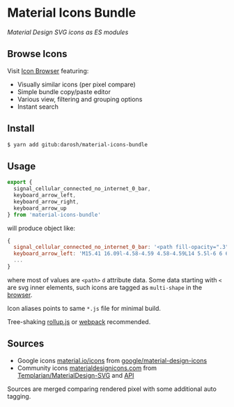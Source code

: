 # Material Icons Bundle

_Material Design SVG icons as ES modules_

## Browse Icons

Visit [Icon Browser](https://darosh.github.io/material-icons-bundle/) featuring:

- Visually similar icons (per pixel compare)
- Simple bundle copy/paste editor
- Various view, filtering and grouping options
- Instant search

## Install

```bash
$ yarn add gitub:darosh/material-icons-bundle
```

## Usage

```javascript
export {
  signal_cellular_connected_no_internet_0_bar,
  keyboard_arrow_left,
  keyboard_arrow_right,
  keyboard_arrow_up
} from 'material-icons-bundle'
```

will produce object like:

```javascript
{
  signal_cellular_connected_no_internet_0_bar: '<path fill-opacity=".3" d="M22 8V2L2 22h16V8z"></path>...',
  keyboard_arrow_left: 'M15.41 16.09l-4.58-4.59 4.58-4.59L14 5.5l-6 6 6 6z',
  ...
}
```

where most of values are `<path>` `d` attribute data. Some data starting with `<` are svg inner elements, such icons are tagged as `multi-shape` in the [browser](https://darosh.github.io/material-icons-bundle/).

Icon aliases points to same `*.js` file for minimal build. 

Tree-shaking [rollup.js](https://rollupjs.org/#tree-shaking) or [webpack](https://webpack.js.org/guides/tree-shaking/) recommended.

## Sources

- Google icons [material.io/icons](https://material.io/icons/) from [google/material-design-icons](https://github.com/google/material-design-icons/)
- Community icons [materialdesignicons.com](https://materialdesignicons.com/) from [Templarian/MaterialDesign-SVG](https://github.com/Templarian/MaterialDesign-SVG) and [API](https://github.com/Templarian/MaterialDesign-Site/blob/master/src/content/api.md)

Sources are merged comparing rendered pixel with some additional auto tagging.
